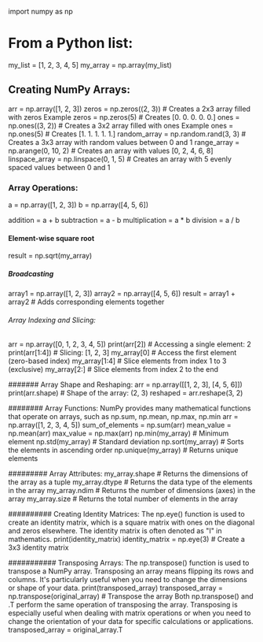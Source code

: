 import numpy as np

# From a Python list:
my_list = [1, 2, 3, 4, 5]
my_array = np.array(my_list)

## Creating NumPy Arrays:
arr = np.array([1, 2, 3])
zeros = np.zeros((2, 3))  # Creates a 2x3 array filled with zeros
Example zeros = np.zeros(5)  # Creates [0. 0. 0. 0. 0.]
ones = np.ones((3, 2))    # Creates a 3x2 array filled with ones
Example ones = np.ones(5)    # Creates [1. 1. 1. 1. 1.]
random_array = np.random.rand(3, 3)  # Creates a 3x3 array with random values between 0 and 1
range_array = np.arange(0, 10, 2)  # Creates an array with values [0, 2, 4, 6, 8]
linspace_array = np.linspace(0, 1, 5)  # Creates an array with 5 evenly spaced values between 0 and 1

### Array Operations:
a = np.array([1, 2, 3])
b = np.array([4, 5, 6])

addition = a + b
subtraction = a - b
multiplication = a * b
division = a / b

#### Element-wise square root
result = np.sqrt(my_array)

##### Broadcasting
array1 = np.array([1, 2, 3])
array2 = np.array([4, 5, 6])
result = array1 + array2  # Adds corresponding elements together

###### Array Indexing and Slicing:
arr = np.array([0, 1, 2, 3, 4, 5])
print(arr[2])        # Accessing a single element: 2
print(arr[1:4])      # Slicing: [1, 2, 3]
my_array[0]        # Access the first element (zero-based index)
my_array[1:4]      # Slice elements from index 1 to 3 (exclusive)
my_array[2:]       # Slice elements from index 2 to the end


####### Array Shape and Reshaping:
arr = np.array([[1, 2, 3], [4, 5, 6]])
print(arr.shape)           # Shape of the array: (2, 3)
reshaped = arr.reshape(3, 2)

######## Array Functions:
NumPy provides many mathematical functions that operate on arrays, such as np.sum, np.mean, np.max, np.min
arr = np.array([1, 2, 3, 4, 5])
sum_of_elements = np.sum(arr)
mean_value = np.mean(arr)
max_value = np.max(arr)
np.min(my_array)        # Minimum element
np.std(my_array)        # Standard deviation
np.sort(my_array)       # Sorts the elements in ascending order
np.unique(my_array)     # Returns unique elements

######### Array Attributes:
my_array.shape     # Returns the dimensions of the array as a tuple
my_array.dtype     # Returns the data type of the elements in the array
my_array.ndim      # Returns the number of dimensions (axes) in the array
my_array.size      # Returns the total number of elements in the array

########## Creating Identity Matrices:
The np.eye() function is used to create an identity matrix, which is a square matrix with ones on the diagonal and zeros elsewhere. The identity matrix is often denoted as "I" in mathematics.
print(identity_matrix)
identity_matrix = np.eye(3) # Create a 3x3 identity matrix

########### Transposing Arrays:
The np.transpose() function is used to transpose a NumPy array. Transposing an array means flipping its rows and columns. It's particularly useful when you need to change the dimensions or shape of your data.
print(transposed_array)
transposed_array = np.transpose(original_array) # Transpose the array
Both np.transpose() and .T perform the same operation of transposing the array. Transposing is especially useful when dealing with matrix operations or when you need to change the orientation of your data for specific calculations or applications.
transposed_array = original_array.T




